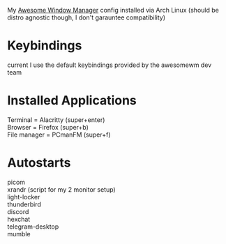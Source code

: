 My [Awesome Window Manager](https://awesomewm.org/) config installed via Arch Linux (should be distro agnostic though, I don't garauntee compatibility)

# Keybindings
current I use the default keybindings provided by the awesomewm dev team

# Installed Applications
Terminal = Alacritty (super+enter)  
Browser = Firefox (super+b)  
File manager = PCmanFM (super+f)

# Autostarts
picom  
xrandr (script for my 2 monitor setup)  
light-locker  
thunderbird  
discord  
hexchat  
telegram-desktop  
mumble  
